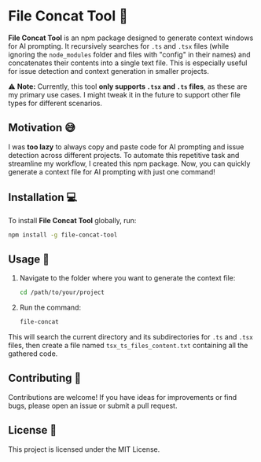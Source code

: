 # File Concat Tool 🚀

**File Concat Tool** is an npm package designed to generate context windows for AI prompting. It recursively searches for `.ts` and `.tsx` files (while ignoring the `node_modules` folder and files with "config" in their names) and concatenates their contents into a single text file. This is especially useful for issue detection and context generation in smaller projects.

⚠ **Note:** Currently, this tool **only supports `.tsx` and `.ts` files**, as these are my primary use cases. I might tweak it in the future to support other file types for different scenarios.

## Motivation 😅

I was **too lazy** to always copy and paste code for AI prompting and issue detection across different projects. To automate this repetitive task and streamline my workflow, I created this npm package. Now, you can quickly generate a context file for AI prompting with just one command!

## Installation 💻

To install **File Concat Tool** globally, run:

```bash
npm install -g file-concat-tool
```

## Usage 🔧

1. Navigate to the folder where you want to generate the context file:
   ```bash
   cd /path/to/your/project
   ```

2. Run the command:
   ```bash
   file-concat
   ```

This will search the current directory and its subdirectories for `.ts` and `.tsx` files, then create a file named `tsx_ts_files_content.txt` containing all the gathered code.

## Contributing 🤝

Contributions are welcome! If you have ideas for improvements or find bugs, please open an issue or submit a pull request.

## License 📄

This project is licensed under the MIT License.
